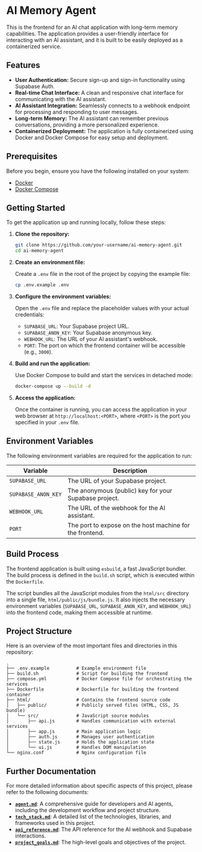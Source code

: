 # AI Memory Agent

This is the frontend for an AI chat application with long-term memory capabilities. The application provides a user-friendly interface for interacting with an AI assistant, and it is built to be easily deployed as a containerized service.

## Features

*   **User Authentication:** Secure sign-up and sign-in functionality using Supabase Auth.
*   **Real-time Chat Interface:** A clean and responsive chat interface for communicating with the AI assistant.
*   **AI Assistant Integration:** Seamlessly connects to a webhook endpoint for processing and responding to user messages.
*   **Long-term Memory:** The AI assistant can remember previous conversations, providing a more personalized experience.
*   **Containerized Deployment:** The application is fully containerized using Docker and Docker Compose for easy setup and deployment.

## Prerequisites

Before you begin, ensure you have the following installed on your system:

*   [Docker](https://docs.docker.com/get-docker/)
*   [Docker Compose](https://docs.docker.com/compose/install/)

## Getting Started

To get the application up and running locally, follow these steps:

1.  **Clone the repository:**

    ```bash
    git clone https://github.com/your-username/ai-memory-agent.git
    cd ai-memory-agent
    ```

2.  **Create an environment file:**

    Create a `.env` file in the root of the project by copying the example file:

    ```bash
    cp .env.example .env
    ```

3.  **Configure the environment variables:**

    Open the `.env` file and replace the placeholder values with your actual credentials:

    *   `SUPABASE_URL`: Your Supabase project URL.
    *   `SUPABASE_ANON_KEY`: Your Supabase anonymous key.
    *   `WEBHOOK_URL`: The URL of your AI assistant's webhook.
    *   `PORT`: The port on which the frontend container will be accessible (e.g., `3000`).

4.  **Build and run the application:**

    Use Docker Compose to build and start the services in detached mode:

    ```bash
    docker-compose up --build -d
    ```

5.  **Access the application:**

    Once the container is running, you can access the application in your web browser at `http://localhost:<PORT>`, where `<PORT>` is the port you specified in your `.env` file.

## Environment Variables

The following environment variables are required for the application to run:

| Variable            | Description                                                |
| ------------------- | ---------------------------------------------------------- |
| `SUPABASE_URL`      | The URL of your Supabase project.                          |
| `SUPABASE_ANON_KEY` | The anonymous (public) key for your Supabase project.      |
| `WEBHOOK_URL`       | The URL of the webhook for the AI assistant.               |
| `PORT`              | The port to expose on the host machine for the frontend.   |

## Build Process

The frontend application is built using `esbuild`, a fast JavaScript bundler. The build process is defined in the `build.sh` script, which is executed within the `Dockerfile`.

The script bundles all the JavaScript modules from the `html/src` directory into a single file, `html/public/js/bundle.js`. It also injects the necessary environment variables (`SUPABASE_URL`, `SUPABASE_ANON_KEY`, and `WEBHOOK_URL`) into the frontend code, making them accessible at runtime.

## Project Structure

Here is an overview of the most important files and directories in this repository:

```
.
├── .env.example          # Example environment file
├── build.sh              # Script for building the frontend
├── compose.yml           # Docker Compose file for orchestrating the services
├── Dockerfile            # Dockerfile for building the frontend container
├── html/                 # Contains the frontend source code
│   ├── public/           # Publicly served files (HTML, CSS, JS bundle)
│   └── src/              # JavaScript source modules
│       ├── api.js        # Handles communication with external services
│       ├── app.js        # Main application logic
│       ├── auth.js       # Manages user authentication
│       ├── state.js      # Holds the application state
│       └── ui.js         # Handles DOM manipulation
└── nginx.conf            # Nginx configuration file
```

## Further Documentation

For more detailed information about specific aspects of this project, please refer to the following documents:

- **[`agent.md`](./agent.md)**: A comprehensive guide for developers and AI agents, including the development workflow and project structure.
- **[`tech_stack.md`](./tech_stack.md)**: A detailed list of the technologies, libraries, and frameworks used in this project.
- **[`api_reference.md`](./api_reference.md)**: The API reference for the AI webhook and Supabase interactions.
- **[`project_goals.md`](./project_goals.md)**: The high-level goals and objectives of the project.
